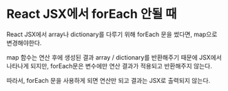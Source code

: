 # React JSX에서 forEach 안될 때

React JSX에서 array나 dictionary를 다루기 위해 forEach 문을 썼다면, map으로 변경해야한다.

map 함수는 연산 후에 생성된 결과 array / dictionary를 반환해주기 때문에 JSX에서 나타나게 되지만, forEach문은 변수에만 연산 결과가 적용되고 반환해주지 않는다. 

따라서, forEach 문을 사용하게 되면 연산만 되고 결과는 JSX로 출력되지 않는다.